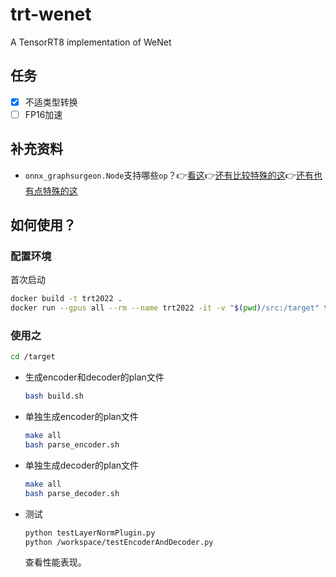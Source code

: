 # trt-wenet
A TensorRT8 implementation of WeNet

## 任务

* [x] 不适类型转换
* [ ] FP16加速

## 补充资料

* `onnx_graphsurgeon.Node`支持哪些`op`？👉[看这](https://github.com/NVIDIA/TensorRT/blob/052281f0ab795b6c1a19047dc8a449cd397995a9/tools/onnx-graphsurgeon/onnx_graphsurgeon/ir/graph.py#L521)👉[还有比较特殊的这](https://github.com/NVIDIA/TensorRT/blob/f4a8635399adbfc9264707e9af4535d55829d956/tools/onnx-graphsurgeon/onnx_graphsurgeon/ir/graph.py#L632)👉[还有也有点特殊的这](https://github.com/NVIDIA/TensorRT/blob/f4a8635399adbfc9264707e9af4535d55829d956/tools/onnx-graphsurgeon/onnx_graphsurgeon/ir/graph.py#L570)

## 如何使用？

### 配置环境

首次启动

```sh
docker build -t trt2022 .
docker run --gpus all --rm --name trt2022 -it -v "$(pwd)/src:/target" trt2022 bash
```

### 使用之

```bash
cd /target
```

- 生成encoder和decoder的plan文件

  ```bash
  bash build.sh
  ```

- 单独生成encoder的plan文件

  ```bash
  make all
  bash parse_encoder.sh
  ```

- 单独生成decoder的plan文件

  ```bash
  make all
  bash parse_decoder.sh
  ```

- 测试

  ```bash
  python testLayerNormPlugin.py
  python /workspace/testEncoderAndDecoder.py
  ```

  查看性能表现。
